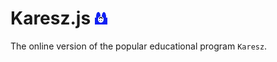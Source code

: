 # Karesz.js ![Karesz](Karesz0.png)
The online version of the popular educational program ```Karesz```.